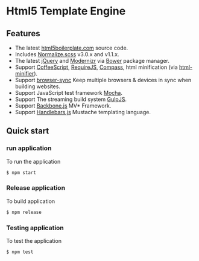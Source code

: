 # Html5 Template Engine

## Features

* The latest [html5boilerplate.com](http://html5boilerplate.com/) source code.
* Includes [Normalize.scss](https://github.com/appleboy/normalize.scss) v3.0.x and v1.1.x.
* The latest [jQuery](http://jquery.com/) and [Modernizr](http://modernizr.com/) via [Bower](http://bower.io/) package manager.
* Support [CoffeeScript](http://coffeescript.org/), [RequireJS](http://requirejs.org/), [Compass](http://compass-style.org/), html minification (via [html-minifier](http://kangax.github.io/html-minifier/)).
* Support [browser-sync](http://browsersync.io) Keep multiple browsers & devices in sync when building websites.
* Support JavaScript test framework [Mocha](http://visionmedia.github.io/mocha/).
* Support The streaming build system [GulpJS](http://gulpjs.com).
* Support [Backbone.js](http://backbonejs.org) MV* Framework.
* Support [Handlebars.js](http://handlebarsjs.com) Mustache templating language.

## Quick start

### run application

To run the application

```bash
$ npm start
```

### Release application

To build application

```bash
$ npm release
```

### Testing application

To test the application

```bash
$ npm test
```
